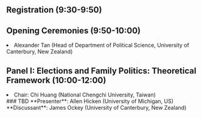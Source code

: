 ## Registration (9:30-9:50)   
## Opening Ceremonies (9:50-10:00)   
<li>Alexander Tan (Head of Department of Political Science, University of Canterbury, New Zealand)    </li>

## Panel I: Elections and Family Politics: Theoretical Framework (10:00-12:00)    
<li>Chair: Chi Huang (National Chengchi University, Taiwan)</li>
### TBD         
**Presenter**: Allen Hicken (University of Michigan, US)   
**Discussant**: James Ockey (University of Canterbury, New Zealand)    
